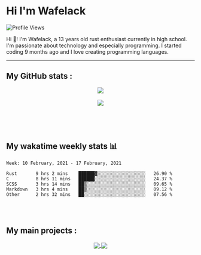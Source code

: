 Hi I'm Wafelack
===============


<img align="center" alt="Profile Views" src="https://komarev.com/ghpvc/?username=Wafelack">

Hi 🖖!
I'm Wafelack, a 13 years old rust enthusiast currently in high school. I'm passionate about technology and especially programming. I started coding 9 months ago and I love creating programming languages.
<br>

___

**My GitHub stats** :
---------------------

<p align="center">
<a href="https://github.com/anuraghazra/github-readme-stats">
<img align="center" src="https://readme-stats-kzn8ydhjy.vercel.app/api?username=wafelack&custom_title=Wafelack contributions :&show_icons=true&title_color=bbbbbb&text_color=dddddd&icon_color=990000&bg_color=111111" />
</a>
  <br>
 <br>
<a href="https://github.com/anuraghazra/github-readme-stats">
<img align="center" src="https://readme-stats-kzn8ydhjy.vercel.app/api/top-langs/?username=wafelack&langs_count=7&title_color=bbbbbb&text_color=dddddd&icon_color=990000&layout=compact&bg_color=111111&hide=html,css"/>
</a>
</p>

<br>
<br>
<br>

## My wakatime weekly stats 📊

<!--START_SECTION:waka-->
```text
Week: 10 February, 2021 - 17 February, 2021

Rust       9 hrs 2 mins    ██████▓░░░░░░░░░░░░░░░░░░   26.90 % 
C          8 hrs 11 mins   ██████░░░░░░░░░░░░░░░░░░░   24.37 % 
SCSS       3 hrs 14 mins   ██▒░░░░░░░░░░░░░░░░░░░░░░   09.65 % 
Markdown   3 hrs 4 mins    ██▒░░░░░░░░░░░░░░░░░░░░░░   09.12 % 
Other      2 hrs 32 mins   ██░░░░░░░░░░░░░░░░░░░░░░░   07.56 % 
```
<!--END_SECTION:waka-->

<br>
<br>

**My main projects** :
----------------------

<div align="center">
  <a href="https://github.com/wafelack/wng">
  <!-- Change the `github-readme-stats.anuraghazra1.vercel.app` to `github-readme-stats.vercel.app`  -->
  <img align="center" src="https://readme-stats-kzn8ydhjy.vercel.app/api/pin/?username=wafelack&repo=wng&title_color=dea584&text_color=dddddd&icon_color=990000&bg_color=111111" />
  </a>    
  <a href="https://github.com/wafelack/orion-lang">
    <!-- Change the `github-readme-stats.anuraghazra1.vercel.app` to `github-readme-stats.vercel.app`  -->
    <img align="center" src="https://readme-stats-kzn8ydhjy.vercel.app/api/pin/?username=wafelack&repo=orion-lang&title_color=dea584&text_color=dddddd&icon_color=990000&bg_color=111111" />
  </a>  
</div>
